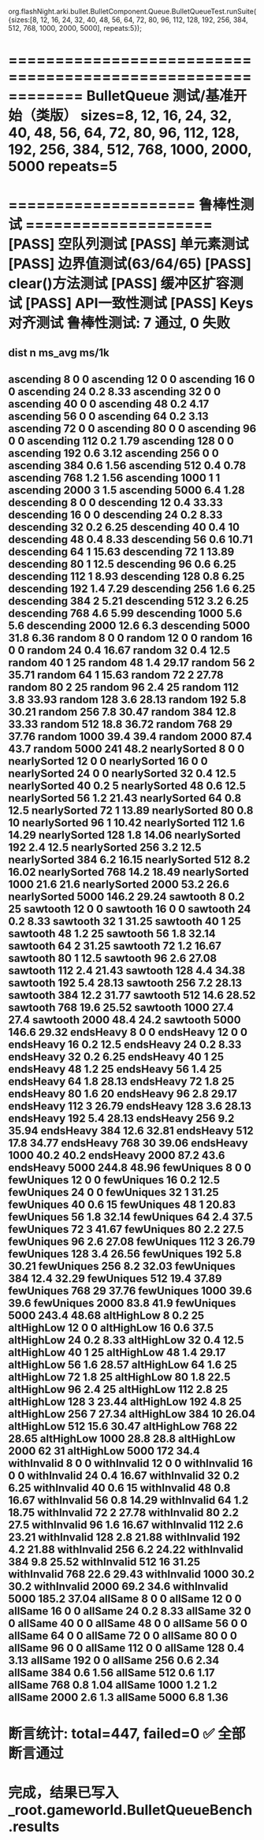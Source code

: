 ﻿org.flashNight.arki.bullet.BulletComponent.Queue.BulletQueueTest.runSuite({sizes:[8, 12, 16, 24, 32, 40, 48, 56, 64, 72, 80, 96, 112, 128, 192, 256, 384, 512, 768, 1000, 2000, 5000], repeats:5});

============================================================
 BulletQueue 测试/基准开始（类版）
 sizes=8, 12, 16, 24, 32, 40, 48, 56, 64, 72, 80, 96, 112, 128, 192, 256, 384, 512, 768, 1000, 2000, 5000  repeats=5
============================================================

==================== 鲁棒性测试 ====================
[PASS] 空队列测试
[PASS] 单元素测试
[PASS] 边界值测试(63/64/65)
[PASS] clear()方法测试
[PASS] 缓冲区扩容测试
[PASS] API一致性测试
[PASS] Keys对齐测试
鲁棒性测试: 7 通过, 0 失败
====================================================

dist          n      ms_avg    ms/1k
------------------------------------------------------------
ascending     8      0         0
ascending     12     0         0
ascending     16     0         0
ascending     24     0.2       8.33
ascending     32     0         0
ascending     40     0         0
ascending     48     0.2       4.17
ascending     56     0         0
ascending     64     0.2       3.13
ascending     72     0         0
ascending     80     0         0
ascending     96     0         0
ascending     112    0.2       1.79
ascending     128    0         0
ascending     192    0.6       3.12
ascending     256    0         0
ascending     384    0.6       1.56
ascending     512    0.4       0.78
ascending     768    1.2       1.56
ascending     1000   1         1
ascending     2000   3         1.5
ascending     5000   6.4       1.28
descending    8      0         0
descending    12     0.4       33.33
descending    16     0         0
descending    24     0.2       8.33
descending    32     0.2       6.25
descending    40     0.4       10
descending    48     0.4       8.33
descending    56     0.6       10.71
descending    64     1         15.63
descending    72     1         13.89
descending    80     1         12.5
descending    96     0.6       6.25
descending    112    1         8.93
descending    128    0.8       6.25
descending    192    1.4       7.29
descending    256    1.6       6.25
descending    384    2         5.21
descending    512    3.2       6.25
descending    768    4.6       5.99
descending    1000   5.6       5.6
descending    2000   12.6      6.3
descending    5000   31.8      6.36
random        8      0         0
random        12     0         0
random        16     0         0
random        24     0.4       16.67
random        32     0.4       12.5
random        40     1         25
random        48     1.4       29.17
random        56     2         35.71
random        64     1         15.63
random        72     2         27.78
random        80     2         25
random        96     2.4       25
random        112    3.8       33.93
random        128    3.6       28.13
random        192    5.8       30.21
random        256    7.8       30.47
random        384    12.8      33.33
random        512    18.8      36.72
random        768    29        37.76
random        1000   39.4      39.4
random        2000   87.4      43.7
random        5000   241       48.2
nearlySorted  8      0         0
nearlySorted  12     0         0
nearlySorted  16     0         0
nearlySorted  24     0         0
nearlySorted  32     0.4       12.5
nearlySorted  40     0.2       5
nearlySorted  48     0.6       12.5
nearlySorted  56     1.2       21.43
nearlySorted  64     0.8       12.5
nearlySorted  72     1         13.89
nearlySorted  80     0.8       10
nearlySorted  96     1         10.42
nearlySorted  112    1.6       14.29
nearlySorted  128    1.8       14.06
nearlySorted  192    2.4       12.5
nearlySorted  256    3.2       12.5
nearlySorted  384    6.2       16.15
nearlySorted  512    8.2       16.02
nearlySorted  768    14.2      18.49
nearlySorted  1000   21.6      21.6
nearlySorted  2000   53.2      26.6
nearlySorted  5000   146.2     29.24
sawtooth      8      0.2       25
sawtooth      12     0         0
sawtooth      16     0         0
sawtooth      24     0.2       8.33
sawtooth      32     1         31.25
sawtooth      40     1         25
sawtooth      48     1.2       25
sawtooth      56     1.8       32.14
sawtooth      64     2         31.25
sawtooth      72     1.2       16.67
sawtooth      80     1         12.5
sawtooth      96     2.6       27.08
sawtooth      112    2.4       21.43
sawtooth      128    4.4       34.38
sawtooth      192    5.4       28.13
sawtooth      256    7.2       28.13
sawtooth      384    12.2      31.77
sawtooth      512    14.6      28.52
sawtooth      768    19.6      25.52
sawtooth      1000   27.4      27.4
sawtooth      2000   48.4      24.2
sawtooth      5000   146.6     29.32
endsHeavy     8      0         0
endsHeavy     12     0         0
endsHeavy     16     0.2       12.5
endsHeavy     24     0.2       8.33
endsHeavy     32     0.2       6.25
endsHeavy     40     1         25
endsHeavy     48     1.2       25
endsHeavy     56     1.4       25
endsHeavy     64     1.8       28.13
endsHeavy     72     1.8       25
endsHeavy     80     1.6       20
endsHeavy     96     2.8       29.17
endsHeavy     112    3         26.79
endsHeavy     128    3.6       28.13
endsHeavy     192    5.4       28.13
endsHeavy     256    9.2       35.94
endsHeavy     384    12.6      32.81
endsHeavy     512    17.8      34.77
endsHeavy     768    30        39.06
endsHeavy     1000   40.2      40.2
endsHeavy     2000   87.2      43.6
endsHeavy     5000   244.8     48.96
fewUniques    8      0         0
fewUniques    12     0         0
fewUniques    16     0.2       12.5
fewUniques    24     0         0
fewUniques    32     1         31.25
fewUniques    40     0.6       15
fewUniques    48     1         20.83
fewUniques    56     1.8       32.14
fewUniques    64     2.4       37.5
fewUniques    72     3         41.67
fewUniques    80     2.2       27.5
fewUniques    96     2.6       27.08
fewUniques    112    3         26.79
fewUniques    128    3.4       26.56
fewUniques    192    5.8       30.21
fewUniques    256    8.2       32.03
fewUniques    384    12.4      32.29
fewUniques    512    19.4      37.89
fewUniques    768    29        37.76
fewUniques    1000   39.6      39.6
fewUniques    2000   83.8      41.9
fewUniques    5000   243.4     48.68
altHighLow    8      0.2       25
altHighLow    12     0         0
altHighLow    16     0.6       37.5
altHighLow    24     0.2       8.33
altHighLow    32     0.4       12.5
altHighLow    40     1         25
altHighLow    48     1.4       29.17
altHighLow    56     1.6       28.57
altHighLow    64     1.6       25
altHighLow    72     1.8       25
altHighLow    80     1.8       22.5
altHighLow    96     2.4       25
altHighLow    112    2.8       25
altHighLow    128    3         23.44
altHighLow    192    4.8       25
altHighLow    256    7         27.34
altHighLow    384    10        26.04
altHighLow    512    15.6      30.47
altHighLow    768    22        28.65
altHighLow    1000   28.8      28.8
altHighLow    2000   62        31
altHighLow    5000   172       34.4
withInvalid   8      0         0
withInvalid   12     0         0
withInvalid   16     0         0
withInvalid   24     0.4       16.67
withInvalid   32     0.2       6.25
withInvalid   40     0.6       15
withInvalid   48     0.8       16.67
withInvalid   56     0.8       14.29
withInvalid   64     1.2       18.75
withInvalid   72     2         27.78
withInvalid   80     2.2       27.5
withInvalid   96     1.6       16.67
withInvalid   112    2.6       23.21
withInvalid   128    2.8       21.88
withInvalid   192    4.2       21.88
withInvalid   256    6.2       24.22
withInvalid   384    9.8       25.52
withInvalid   512    16        31.25
withInvalid   768    22.6      29.43
withInvalid   1000   30.2      30.2
withInvalid   2000   69.2      34.6
withInvalid   5000   185.2     37.04
allSame       8      0         0
allSame       12     0         0
allSame       16     0         0
allSame       24     0.2       8.33
allSame       32     0         0
allSame       40     0         0
allSame       48     0         0
allSame       56     0         0
allSame       64     0         0
allSame       72     0         0
allSame       80     0         0
allSame       96     0         0
allSame       112    0         0
allSame       128    0.4       3.13
allSame       192    0         0
allSame       256    0.6       2.34
allSame       384    0.6       1.56
allSame       512    0.6       1.17
allSame       768    0.8       1.04
allSame       1000   1.2       1.2
allSame       2000   2.6       1.3
allSame       5000   6.8       1.36
------------------------------------------------------------
 断言统计: total=447, failed=0
 ✅ 全部断言通过
============================================================
 完成，结果已写入 _root.gameworld.BulletQueueBench.results
============================================================
